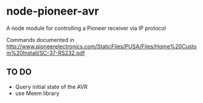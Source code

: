 node-pioneer-avr
================

A node module for controlling a Pioneer receiver via IP protocol

Commands documented in http://www.pioneerelectronics.com/StaticFiles/PUSA/Files/Home%20Custom%20Install/SC-37-RS232.pdf

## TO DO
- Query initial state of the AVR
- use Meem library
